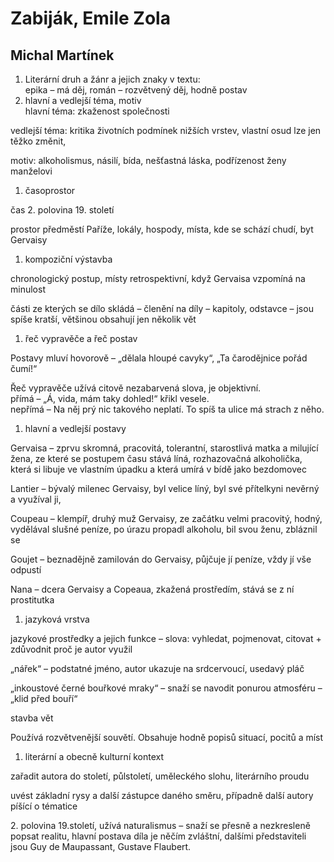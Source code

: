 # Zabiják, Emile Zola

## Michal Martínek

1. Literární druh a žánr a jejich znaky v textu:  
    epika – má děj, román – rozvětvený děj, hodně postav
2. hlavní a vedlejší téma, motiv  
    hlavní téma: zkaženost společnosti

vedlejší téma: kritika životních podmínek nižších vrstev, vlastní osud lze jen těžko změnit,

motiv: alkoholismus, násilí, bída, nešťastná láska, podřízenost ženy manželovi

1. časoprostor

čas 2. polovina 19. století

prostor předměstí Paříže, lokály, hospody, místa, kde se schází chudí, byt Gervaisy

1. kompoziční výstavba

chronologický postup, místy retrospektivní, když Gervaisa vzpomíná na minulost

části ze kterých se dílo skládá – členění na díly – kapitoly, odstavce – jsou spíše kratší, většinou obsahují jen několik vět

1. řeč vypravěče a řeč postav

Postavy mluví hovorově – „dělala hloupé cavyky“, „Ta čarodějnice pořád čumí!“

Řeč vypravěče užívá citově nezabarvená slova, je objektivní.  
přímá – „Á, vida, mám taky dohled!“ křikl vesele.  
nepřímá – Na něj prý nic takového neplatí. To spíš ta ulice má strach z něho.

1. hlavní a vedlejší postavy

Gervaisa – zprvu skromná, pracovitá, tolerantní, starostlivá matka a milující žena, ze které se postupem času stává líná, rozhazovačná alkoholička, která si libuje ve vlastním úpadku a která umírá v bídě jako bezdomovec

Lantier – bývalý milenec Gervaisy, byl velice líný, byl své přítelkyni nevěrný a využíval ji,

Coupeau – klempíř, druhý muž Gervaisy, ze začátku velmi pracovitý, hodný, vydělával slušné peníze, po úrazu propadl alkoholu, bil svou ženu, zbláznil se

Goujet – beznadějně zamilován do Gervaisy, půjčuje jí peníze, vždy jí vše odpustí

Nana – dcera Gervaisy a Copeaua, zkažená prostředím, stává se z ní prostitutka

1. jazyková vrstva

jazykové prostředky a jejich funkce – slova: vyhledat, pojmenovat, citovat + zdůvodnit proč je autor využil

„nářek“ – podstatné jméno, autor ukazuje na srdcervoucí, usedavý pláč

„inkoustové černé bouřkové mraky“ – snaží se navodit ponurou atmosféru – „klid před bouří“

stavba vět

Používá rozvětvenější souvětí. Obsahuje hodně popisů situací, pocitů a míst

1. literární a obecně kulturní kontext

zařadit autora do století, půlstoletí, uměleckého slohu, literárního proudu

uvést základní rysy a další zástupce daného směru, případně další autory píšící o tématice

2\. polovina 19.století, užívá naturalismus – snaží se přesně a nezkresleně popsat realitu, hlavní postava díla je něčím zvláštní, dalšími představiteli jsou Guy de Maupassant, Gustave Flaubert.